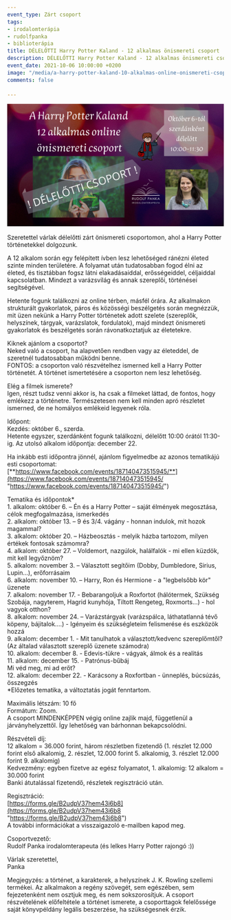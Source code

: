 ```yaml
---
event_type: Zárt csoport
tags:
- irodalomterápia
- rudolfpanka
- biblioterápia
title: DÉLELŐTTI Harry Potter Kaland - 12 alkalmas önismereti csoport
description: DÉLELŐTTI Harry Potter Kaland - 12 alkalmas önismereti csoport
event_date: 2021-10-06 10:00:00 +0200
image: "/media/a-harry-potter-kaland-10-alkalmas-online-onismereti-csoport-1.png"
comments: false

---
```

![](/media/a-harry-potter-kaland-10-alkalmas-online-onismereti-csoport-1.png)

Szeretettel várlak délelőtti zárt önismereti csoportomon, ahol a Harry Potter történetekkel dolgozunk.

A 12 alkalom során egy felépített ívben lesz lehetőséged ránézni életed szinte minden területére. A folyamat után tudatosabban fogod élni az életed, és tisztábban fogsz látni elakadásaiddal, erősségeiddel, céljaiddal kapcsolatban. Mindezt a varázsvilág és annak szereplői, történései segítségével.

Hetente fogunk találkozni az online térben, másfél órára. Az alkalmakon strukturált gyakorlatok, páros és közösségi beszélgetés során megnézzük, mit üzen nekünk a Harry Potter történetek adott szelete (szereplők, helyszínek, tárgyak, varázslatok, fordulatok), majd mindezt önismereti gyakorlatok és beszélgetés során rávonatkoztatjuk az életetekre.

Kiknek ajánlom a csoportot?  
Neked való a csoport, ha alapvetően rendben vagy az életeddel, de szeretnél tudatosabban működni benne.  
FONTOS: a csoporton való részvételhez ismerned kell a Harry Potter történetét. A történet ismertetésére a csoporton nem lesz lehetőség.

Elég a filmek ismerete?  
Igen, részt tudsz venni akkor is, ha csak a filmeket láttad, de fontos, hogy emlékezz a történetre. Természetesen nem kell minden apró részletet ismerned, de ne homályos emlékeid legyenek róla.

Időpont:  
Kezdés: október 6., szerda.  
Hetente egyszer, szerdánként fogunk találkozni, délelőtt 10:00 órától 11:30-ig. Az utolsó alkalom időpontja: december 22.

Ha inkább esti időpontra jönnél, ajánlom figyelmedbe az azonos tematikájú esti csoportomat: [**https://www.facebook.com/events/187140473515945/**](https://www.facebook.com/events/187140473515945/ "https://www.facebook.com/events/187140473515945/")

Tematika és időpontok*  
1\. alkalom: október 6. – Én és a Harry Potter – saját élmények megosztása, célok megfogalmazása, ismerkedés  
2\. alkalom: október 13. – 9 és 3/4. vágány - honnan indulok, mit hozok magammal?  
3\. alkalom: október 20. – Házbeosztás - melyik házba tartozom, milyen értékek fontosak számomra?  
4\. alkalom: október 27. – Voldemort, nazgúlok, halálfalók - mi ellen küzdök, mit kell legyőznöm?  
5\. alkalom: november 3. – Választott segítőim (Dobby, Dumbledore, Sirius, Lupin...), erőforrásaim  
6\. alkalom: november 10. – Harry, Ron és Hermione - a "legbelsőbb kör" üzenete  
7\. alkalom: november 17. - Bebarangoljuk a Roxfortot (hálótermek, Szükség Szobája, nagyterem, Hagrid kunyhója, Tiltott Rengeteg, Roxmorts...) - hol vagyok otthon?  
8\. alkalom: november 24. – Varázstárgyak (varázspálca, láthatatlanná tévő köpeny, bájitalok....) - Igényeim és szükségleteim felismerése és eszközök hozzá  
9\. alkalom: december 1. - Mit tanulhatok a választott/kedvenc szereplőmtől? (Az általad választott szereplő üzenete számodra)  
10\. alkalom: december 8. - Edevis-tükre - vágyak, álmok és a realitás  
11\. alkalom: december 15. - Patrónus-bűbáj  
Mi véd meg, mi ad erőt?  
12\. alkalom: december 22. - Karácsony a Roxfortban - ünneplés, búcsúzás, összegzés  
\*Előzetes tematika, a változtatás jogát fenntartom.

Maximális létszám: 10 fő  
Formátum: Zoom.  
A csoport MINDENKÉPPEN végig online zajlik majd, függetlenül a járványhelyzettől. Így lehetőség van bárhonnan bekapcsolódni.

Részvételi díj:  
12 alkalom = 36.000 forint, három részletben fizetendő (1. részlet 12.000 forint első alkalomig, 2. részlet, 12.000 forint 5. alkalomig, 3. részlet 12.000 forint 9. alkalomig)  
Kedvezmény: egyben fizetve az egész folyamatot, 1. alkalomig: 12 alkalom = 30.000 forint  
Banki átutalással fizetendő, részletek regisztráció után.

Regisztráció:  
[https://forms.gle/B2udpV37hem43i6b8](https://forms.gle/B2udpV37hem43i6b8 "https://forms.gle/B2udpV37hem43i6b8")  
A további információkat a visszaigazoló e-mailben kapod meg.

Csoportvezető:  
Rudolf Panka irodalomterapeuta (és lelkes Harry Potter rajongó :))

Várlak szeretettel,  
Panka

Megjegyzés: a történet, a karakterek, a helyszínek J. K. Rowling szellemi termékei. Az alkalmakon a regény szövegét, sem egészében, sem fejezetenként nem osztjuk meg, és nem sokszorosítjuk. A csoport részvételének előfeltétele a történet ismerete, a csoporttagok felelőssége saját könyvpéldány legális beszerzése, ha szükségesnek érzik.